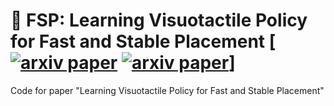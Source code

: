 # 🌟 FSP: Learning Visuotactile Policy for Fast and Stable Placement [[![arxiv paper](https://img.shields.io/badge/Project-Page-green)](https://fsp-policy.github.io/)	[![arxiv paper](https://img.shields.io/badge/arXiv-Paper-red)](https://arxiv.org/)]
Code for paper "Learning Visuotactile Policy for Fast and Stable Placement"
